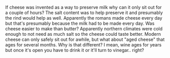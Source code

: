 If cheese was invented as a way to preserve milk why can it only sit out for a couple of hours? The salt content was to help preserve it and presumably the rind would help as well. Apparently the romans made cheese every day but that's presumably because the milk had to be made every day. Was cheese easier to make than butter? Apparently northern climates were cold enough to not need as much salt so the cheese could taste better. Modern cheese can only safely sit out for awhile, but what about "aged cheese" that ages for several months. Why is that different? I mean, wine ages for years but once it's open you have to drink it or it'll turn to vinegar.. right? 
